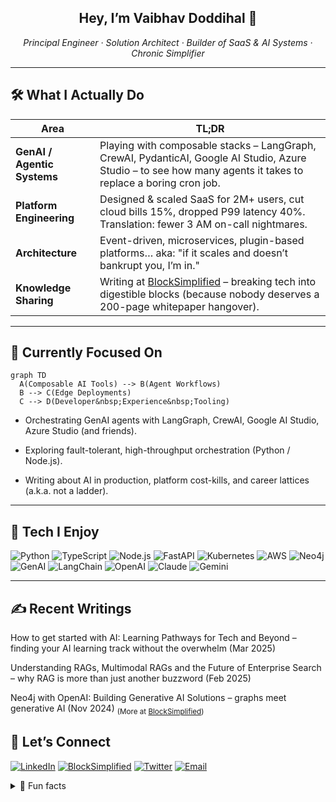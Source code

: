 <!-- ============================================================
       GitHub Profile • Vaibhav Doddihal (@vibbs)
       ============================================================ -->

<h2 align="center">Hey, I’m Vaibhav Doddihal 👋</h2>

<p align="center">
  <em>Principal Engineer · Solution Architect · Builder of SaaS & AI Systems · Chronic Simplifier</em>
</p>

---

## 🛠️ What I Actually Do

| Area | TL;DR |
|------|-------|
| **GenAI / Agentic Systems** | Playing with composable stacks – LangGraph, CrewAI, PydanticAI, Google AI Studio, Azure Studio – to see how many agents it takes to replace a boring cron job. |
| **Platform Engineering** | Designed & scaled SaaS for 2M+ users, cut cloud bills 15%, dropped P99 latency 40%. Translation: fewer 3 AM on-call nightmares. |
| **Architecture** | Event-driven, microservices, plugin-based platforms… aka: "if it scales and doesn’t bankrupt you, I’m in." |
| **Knowledge Sharing** | Writing at <a href="https://blocksimplified.com/">BlockSimplified</a> – breaking tech into digestible blocks (because nobody deserves a 200-page whitepaper hangover). |

---

## 🔭 Currently Focused On

```mermaid
graph TD
  A(Composable AI Tools) --> B(Agent Workflows)
  B --> C(Edge Deployments)
  C --> D(Developer&nbsp;Experience&nbsp;Tooling)
```


- Orchestrating GenAI agents with LangGraph, CrewAI, Google AI Studio, Azure Studio (and friends).

- Exploring fault-tolerant, high-throughput orchestration (Python / Node.js).

- Writing about AI in production, platform cost-kills, and career lattices (a.k.a. not a ladder).

---

## 🧰 Tech I Enjoy

![Python](https://img.shields.io/badge/Python-3776AB?style=flat&logo=python&logoColor=white) ![TypeScript](https://img.shields.io/badge/TypeScript-3178C6?style=flat&logo=typescript&logoColor=white) ![Node.js](https://img.shields.io/badge/Node.js-339933?style=flat&logo=node.js&logoColor=white) ![FastAPI](https://img.shields.io/badge/FastAPI-009688?style=flat&logo=fastapi&logoColor=white) ![Kubernetes](https://img.shields.io/badge/Kubernetes-326CE5?style=flat&logo=kubernetes&logoColor=white) ![AWS](https://img.shields.io/badge/AWS-FF9900?style=flat&logo=amazonaws&logoColor=white) ![Neo4j](https://img.shields.io/badge/Neo4j-4581C3?style=flat&logo=neo4j&logoColor=white) ![GenAI](https://img.shields.io/badge/GenAI-111111?style=flat&logo=openai&logoColor=white) ![LangChain](https://img.shields.io/badge/LangChain-000000?style=flat&logo=github&logoColor=white) ![OpenAI](https://img.shields.io/badge/OpenAI-412991?style=flat&logo=openai&logoColor=white) ![Claude](https://img.shields.io/badge/Claude-9146FF?style=flat&logo=anthropic&logoColor=white) ![Gemini](https://img.shields.io/badge/Gemini-4285F4?style=flat&logo=google&logoColor=white)


---



##  ✍️ Recent Writings

How to get started with AI: Learning Pathways for Tech and Beyond – finding your AI learning track without the overwhelm (Mar 2025)

Understanding RAGs, Multimodal RAGs and the Future of Enterprise Search – why RAG is more than just another buzzword (Feb 2025)

Neo4j with OpenAI: Building Generative AI Solutions – graphs meet generative AI (Nov 2024)
<sub>(More at <a href="https://blocksimplified.com/">BlockSimplified</a>)</sub>

##  💬 Let’s Connect

[![LinkedIn](https://img.shields.io/badge/LinkedIn-0A66C2?style=flat&logo=linkedin&logoColor=white)](https://linkedin.com/in/vaibhavdod) [![BlockSimplified](https://img.shields.io/badge/BlockSimplified-111111?style=flat&logo=hashnode&logoColor=white)](https://blocksimplified.com/) [![Twitter](https://img.shields.io/badge/Twitter-1DA1F2?style=flat&logo=twitter&logoColor=white)](https://twitter.com/vibbs_) [![Email](https://img.shields.io/badge/Email-D14836?style=flat&logo=gmail&logoColor=white)](mailto:vibbs.dod@gmail.com)


<details> <summary>🍣 Fun facts</summary>

🎮 Planning a 5-year roadmap (spoiler: side projects everywhere).

🍹 Current cocktail experiment: Bear Mimosa.

📚 Manga binge: One Piece – still catching up on latest ones.

</details>
